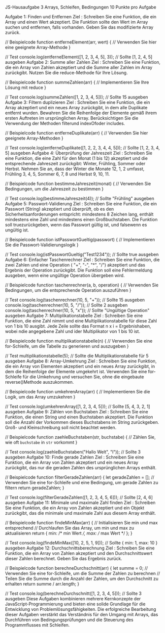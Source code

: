 JS-Hausaufgabe 3 Arrays, Schleifen, Bedingungen
10 Punkte pro Aufgabe

Aufgabe 1: Finden und Entfernen
Ziel : Schreiben Sie eine Funktion, die ein Array und einen Wert akzeptiert. Die Funktion sollte den Wert im Array suchen und entfernen, falls vorhanden. Geben Sie das modifizierte Array zurück.

// Beispielcode
function entferneElement(arr, wert) {
  // Verwenden Sie hier eine geeignete Array-Methode
}

// Test
console.log(entferneElement([1, 2, 3, 4, 5], 3)); // Sollte [1, 2, 4, 5] ausgeben
Aufgabe 2: Summe aller Zahlen
Ziel : Schreiben Sie eine Funktion, die ein Array von Zahlen akzeptiert und die Summe aller Zahlen im Array zurückgibt. Nutzen Sie die reduce-Methode für Ihre Lösung.

// Beispielcode
function summeZahlen(arr) {
  // Implementieren Sie Ihre Lösung mit reduce
}

// Test
console.log(summeZahlen([1, 2, 3, 4, 5])); // Sollte 15 ausgeben
Aufgabe 3: Filtern duplizieren
Ziel : Schreiben Sie eine Funktion, die ein Array akzeptiert und ein neues Array zurückgibt, in dem alle Duplikate entfernt wurden. Bewahren Sie die Reihenfolge der Elemente gemäß ihrem ersten Auftreten im ursprünglichen Array. Berücksichtigen Sie die Verwendung der Methoden filterund indexOfoder includes.

// Beispielcode
function entferneDuplikate(arr) {
  // Verwenden Sie hier geeignete Array-Methoden
}

// Test
console.log(entferneDuplikate([1, 2, 2, 3, 4, 4, 5])); // Sollte [1, 2, 3, 4, 5] ausgeben
Aufgabe 4: Überprüfung der Jahreszeit
Ziel : Schreiben Sie eine Funktion, die eine Zahl für den Monat (1 bis 12) akzeptiert und die entsprechende Jahreszeit zurückgibt: Winter, Frühling, Sommer oder Herbst. Nehmen Sie an, dass der Winter die Monate 12, 1, 2 umfasst, Frühling 3, 4, 5, Sommer 6, 7, 8 und Herbst 9, 10, 11.

// Beispielcode
function bestimmeJahreszeit(monat) {
  // Verwenden Sie Bedingungen, um die Jahreszeit zu bestimmen
}

// Test
console.log(bestimmeJahreszeit(4)); // Sollte "Frühling" ausgeben
Aufgabe 5: Passwort-Validierung
Ziel : Schreiben Sie eine Funktion, die ein Passwort (String) akzeptiert und überprüft, ob es den Sicherheitsanforderungen entspricht: mindestens 8 Zeichen lang, enthält mindestens eine Zahl und mindestens einen Großbuchstaben. Die Funktion soll truezurückgeben, wenn das Passwort gültig ist, und falsewenn es ungültig ist.

// Beispielcode
function istPasswortGueltig(passwort) {
  // Implementieren Sie die Passwort-Validierungslogik
}

// Test
console.log(istPasswortGueltig("Test1234")); // Sollte true ausgeben
Aufgabe 6: Einfacher Taschenrechner
Ziel : Schreiben Sie eine Funktion, die zwei Zahlen und eine Operation ( "+", "-", "*", "/") akzeptiert und das Ergebnis der Operation zurückgibt. Die Funktion soll eine Fehlermeldung ausgeben, wenn eine ungültige Operation übergeben wird.

// Beispielcode
function taschenrechner(a, b, operation) {
  // Verwenden Sie Bedingungen, um die entsprechende Operation auszuführen
}

// Test
console.log(taschenrechner(10, 5, "+")); // Sollte 15 ausgeben
console.log(taschenrechner(10, 5, "/")); // Sollte 2 ausgeben
console.log(taschenrechner(10, 5, "x")); // Sollte "Ungültige Operation" ausgeben
Aufgabe 7: Multiplikationstabelle
Ziel : Schreiben Sie eine Funktion, die eine Zahl nimmt und eine Multiplikationstabelle für diese Zahl von 1 bis 10 ausgibt. Jede Zeile sollte das Format n x i = Ergebnishaben, wobei ndie angegebene Zahl und ider Multiplikator von 1 bis 10 ist.

// Beispielcode
function multiplikationstabelle(n) {
  // Verwenden Sie eine for-Schleife, um die Tabelle zu generieren und auszugeben
}

// Test
multiplikationstabelle(5); // Sollte die Multiplikationstabelle für 5 ausgeben
Aufgabe 8: Array-Umkehrung
Ziel : Schreiben Sie eine Funktion, die ein Array von Elementen akzeptiert und ein neues Array zurückgibt, in dem die Reihenfolge der Elemente umgekehrt ist. Verwenden Sie eine for-Schleife für die Umkehrung und versuchen Sie, ohne die eingebaute reverse()Methode auszukommen.

// Beispielcode
function umkehrenArray(arr) {
  // Implementieren Sie die Logik, um das Array umzukehren
}

// Test
console.log(umkehrenArray([1, 2, 3, 4, 5])); // Sollte [5, 4, 3, 2, 1] ausgeben
Aufgabe 9: Zählen von Buchstaben
Ziel : Schreiben Sie eine Funktion, die einen String und einen Buchstaben akzeptiert. Die Funktion soll die Anzahl der Vorkommen dieses Buchstabens im String zurückgeben. Groß- und Kleinschreibung soll nicht beachtet werden.

// Beispielcode
function zaehleBuchstaben(str, buchstabe) {
  // Zählen Sie, wie oft `buchstabe` in `str` vorkommt
}

// Test
console.log(zaehleBuchstaben("Hallo Welt", "l")); // Sollte 3 ausgeben
Aufgabe 10: Finde gerade Zahlen
Ziel : Schreiben Sie eine Funktion, die ein Array von Zahlen akzeptiert und ein neues Array zurückgibt, das nur die geraden Zahlen des ursprünglichen Arrays enthält.

// Beispielcode
function filterGeradeZahlen(arr) {
  let geradeZahlen = [];
  // Verwenden Sie eine for-Schleife und eine Bedingung, um gerade Zahlen zu filtern
  return geradeZahlen;
}

// Test
console.log(filterGeradeZahlen([1, 2, 3, 4, 5, 6])); // Sollte [2, 4, 6] ausgeben
Aufgabe 11: Minimale und maximale Zahl finden
Ziel : Schreiben Sie eine Funktion, die ein Array von Zahlen akzeptiert und ein Objekt zurückgibt, das die minimale und maximale Zahl aus diesem Array enthält.

// Beispielcode
function findeMinMax(arr) {
  // Initialisieren Sie min und max entsprechend
  // Durchlaufen Sie das Array, um min und max zu aktualisieren
  return { min: /* min Wert */, max: /* max Wert */ };
}

// Test
console.log(findeMinMax([10, 2, 5, 1, 9])); // Sollte { min: 1, max: 10 } ausgeben
Aufgabe 12: Durchschnittsberechnung
Ziel : Schreiben Sie eine Funktion, die ein Array von Zahlen akzeptiert und den Durchschnittswert dieser Zahlen berechnet. Geben Sie das Ergebnis zurück.

// Beispielcode
function berechneDurchschnitt(arr) {
  let summe = 0;
  // Verwenden Sie eine for-Schleife, um die Summe der Zahlen zu berechnen
  // Teilen Sie die Summe durch die Anzahl der Zahlen, um den Durchschnitt zu erhalten
  return summe / arr.length;
}

// Test
console.log(berechneDurchschnitt([1, 2, 3, 4, 5])); // Sollte 3 ausgeben
Diese Aufgaben kombinieren mehrere Kernkonzepte der JavaScript-Programmierung und bieten eine solide Grundlage für die Entwicklung von Problemlösungsfähigkeiten. Die erfolgreiche Bearbeitung dieser Aufgaben verstärkt das Verständnis für den Umgang mit Arrays, das Durchführen von Bedingungsprüfungen und die Steuerung des Programmflusses mit Schleifen.